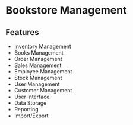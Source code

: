 # Bookstore Management

## Features

- Inventory Management
- Books Management
- Order Management
- Sales Management
- Employee Management
- Stock Management
- User Management
- Customer Management
- User Interface
- Data Storage
- Reporting
- Import/Export
